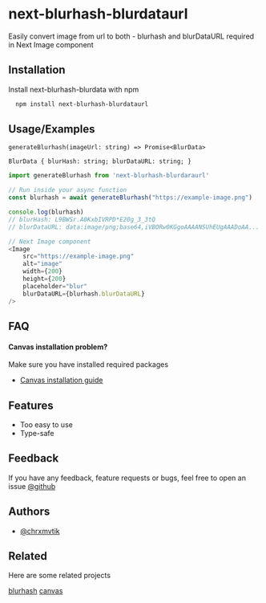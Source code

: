 # next-blurhash-blurdataurl

Easily convert image from url to both - blurhash and blurDataURL required in Next Image component

## Installation

Install next-blurhash-blurdata with npm

```bash
  npm install next-blurhash-blurdataurl
```

## Usage/Examples

`generateBlurhash(imageUrl: string) => Promise<BlurData>`

`BlurData {
    blurHash: string;
    blurDataURL: string;
}`

```javascript
import generateBlurhash from 'next-blurhash-blurdaraurl'

// Run inside your async function
const blurhash = await generateBlurhash("https://example-image.png")

console.log(blurhash)
// blurHash: L9BWSr.A0KxbIVRPD*E20g_3_3tQ
// blurDataURL: data:image/png;base64,iVBORw0KGgoAAAANSUhEUgAAADoAA...

// Next Image component
<Image
    src="https://example-image.png"
    alt="image"
    width={200}
    height={200}
    placeholder="blur"
    blurDataURL={blurhash.blurDataURL}
/>
```

## FAQ

#### Canvas installation problem?

Make sure you have installed required packages

- [Canvas installation guide](https://www.npmjs.com/package/canvas#Installation)

## Features

- Too easy to use
- Type-safe

## Feedback

If you have any feedback, feature requests or bugs, feel free to open an issue [@github](https://github.com/chrxmvtik/next-blurhash-blurdataurl/issues)

## Authors

- [@chrxmvtik](https://www.github.com/chrxmvtik)

## Related

Here are some related projects

[blurhash](https://www.npmjs.com/package/blurhash)
[canvas](https://www.npmjs.com/package/canvas)
